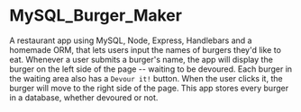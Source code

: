 # MySQL_Burger_Maker
A restaurant app using MySQL, Node, Express, Handlebars and a homemade ORM, that lets users input the names of burgers they'd like to eat.  Whenever a user submits a burger's name, the app will display the burger on the left side of the page -- waiting to be devoured.  Each burger in the waiting area also has a `Devour it!` button. When the user clicks it, the burger will move to the right side of the page.  This app stores every burger in a database, whether devoured or not.

